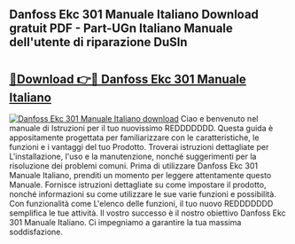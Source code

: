 ## Danfoss Ekc 301 Manuale Italiano Download gratuit PDF - Part-UGn Italiano Manuale dell'utente di riparazione DuSln

# <h2><a href="http://dfggcs.blite.top/?on=Danfoss+Ekc+301+Manuale+Italiano">🔗Download 👉🔴 Danfoss Ekc 301 Manuale Italiano</a></h2>

[![Danfoss Ekc 301 Manuale Italiano download](https://i.imgur.com/lujVjoI.png)](http://dfggcs.blite.top/?on=Danfoss+Ekc+301+Manuale+Italiano)
Ciao e benvenuto nel manuale di Istruzioni per il tuo nuovissimo REDDDDDDD. Questa guida è appositamente progettata per familiarizzare con le caratteristiche, le funzioni e i vantaggi del tuo Prodotto. Troverai istruzioni dettagliate per L'installazione, l'uso e la manutenzione, nonché suggerimenti per la risoluzione dei problemi comuni. Prima di utilizzare Danfoss Ekc 301 Manuale Italiano, prenditi un momento per leggere attentamente questo Manuale. Fornisce istruzioni dettagliate su come impostare il prodotto, nonché informazioni su come utilizzare le sue varie funzioni e possibilità. Con funzionalità come L'elenco delle funzioni, il tuo nuovo REDDDDDDD semplifica le tue attività. Il vostro successo è il nostro obiettivo Danfoss Ekc 301 Manuale Italiano. Ci impegniamo a garantire la tua massima soddisfazione.
